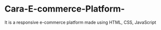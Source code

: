 # Cara-E-commerce-Platform-
It is a responsive e-commerce platform made using HTML, CSS, JavaScript
